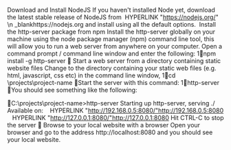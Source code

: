 Download and Install NodeJS
If you haven't installed Node yet, download the latest stable release of NodeJS from  HYPERLINK "https://nodejs.org/" \n _blankhttps://nodejs.org and install using all the default options.
 Install the http-server package from npm
Install the http-server globally on your machine using the node package manager (npm) command line tool, this will allow you to run a web server from anywhere on your computer.
Open a command prompt / command line window and enter the following:
1npm install -g http-server
 Start a web server from a directory containing static website files
Change to the directory containing your static web files (e.g. html, javascript, css etc) in the command line window,
1cd \projects\project-name
Start the server with this command:
1http-server
You should see something like the following:

C:\projects\project-name>http-server
Starting up http-server, serving ./
Available on:
   HYPERLINK "http://192.168.0.5:8080/"http://192.168.0.5:8080
   HYPERLINK "http://127.0.0.1:8080/"http://127.0.0.1:8080
Hit CTRL-C to stop the server
 Browse to your local website with a browser
Open your browser and go to the address http://localhost:8080 and you should see your local website. 



